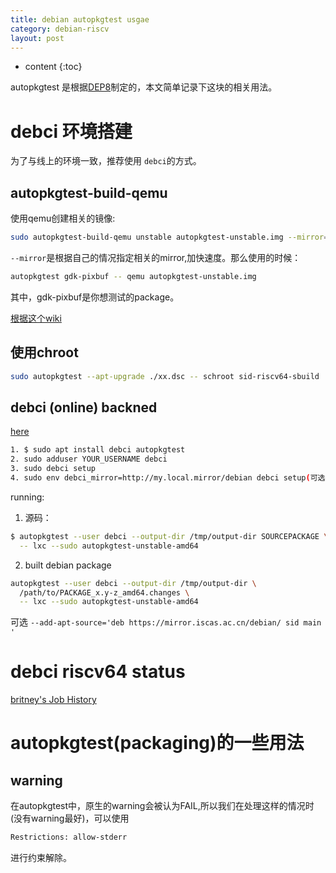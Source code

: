```yaml
---
title: debian autopkgtest usgae
category: debian-riscv
layout: post
---
```

* content
{:toc}

autopkgtest 是根据[DEP8](https://salsa.debian.org/ci-team/autopkgtest/raw/master/doc/README.package-tests.rst)制定的，本文简单记录下这块的相关用法。

# debci 环境搭建
为了与线上的环境一致，推荐使用 `debci`的方式。
## autopkgtest-build-qemu
使用qemu创建相关的镜像:
```bash
sudo autopkgtest-build-qemu unstable autopkgtest-unstable.img --mirror=https://mirror.iscas.ac.cn/debian/
```
`--mirror`是根据自己的情况指定相关的mirror,加快速度。那么使用的时候：
```bash
autopkgtest gdk-pixbuf -- qemu autopkgtest-unstable.img
```
其中，gdk-pixbuf是你想测试的package。

[根据这个wiki](https://wiki.debian.org/ContinuousIntegration/autopkgtest)

## 使用chroot
```bash
sudo autopkgtest --apt-upgrade ./xx.dsc -- schroot sid-riscv64-sbuild
```

## debci (online) backned
[here](https://ci.debian.net/doc/file.MAINTAINERS.html#label-How+can+I+reproduce+the+test+run+locally-3F)

```bash
1. $ sudo apt install debci autopkgtest
2. sudo adduser YOUR_USERNAME debci
3. sudo debci setup
4. sudo env debci_mirror=http://my.local.mirror/debian debci setup(可选)

```
running:

1. 源码：

```bash
$ autopkgtest --user debci --output-dir /tmp/output-dir SOURCEPACKAGE \
  -- lxc --sudo autopkgtest-unstable-amd64
```
2. built debian package

```bash
autopkgtest --user debci --output-dir /tmp/output-dir \
  /path/to/PACKAGE_x.y-z_amd64.changes \
  -- lxc --sudo autopkgtest-unstable-amd64
```

可选 `--add-apt-source='deb https://mirror.iscas.ac.cn/debian/ sid main '`

# debci riscv64 status

[britney's Job History ](https://ci.debian.net/user/britney/jobs?package=&trigger=&suite%5B%5D=unstable&arch%5B%5D=riscv64)

# autopkgtest(packaging)的一些用法

## warning
在autopkgtest中，原生的warning会被认为FAIL,所以我们在处理这样的情况时(没有warning最好)，可以使用
```bash
Restrictions: allow-stderr
```
进行约束解除。